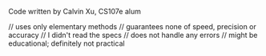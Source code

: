 Code written by Calvin Xu, CS107e alum

// uses only elementary methods
// guarantees none of speed, precision or accuracy
// I didn't read the specs
// does not handle any errors
// might be educational; definitely not practical
